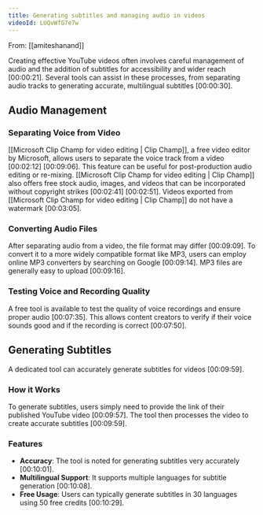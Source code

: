 ```yaml
---
title: Generating subtitles and managing audio in videos
videoId: LUQvWfG7e7w
---
```


From: [[amiteshanand]] <br/> 

Creating effective YouTube videos often involves careful management of audio and the addition of subtitles for accessibility and wider reach <a class="yt-timestamp" data-t="00:00:21">[00:00:21]</a>. Several tools can assist in these processes, from separating audio tracks to generating accurate, multilingual subtitles <a class="yt-timestamp" data-t="00:00:30">[00:00:30]</a>.

## Audio Management

### Separating Voice from Video

[[Microsoft Clip Champ for video editing | Clip Champ]], a free video editor by Microsoft, allows users to separate the voice track from a video <a class="yt-timestamp" data-t="00:02:12">[00:02:12]</a> <a class="yt-timestamp" data-t="00:09:06">[00:09:06]</a>. This feature can be useful for post-production audio editing or re-mixing. [[Microsoft Clip Champ for video editing | Clip Champ]] also offers free stock audio, images, and videos that can be incorporated without copyright strikes <a class="yt-timestamp" data-t="00:02:41">[00:02:41]</a> <a class="yt-timestamp" data-t="00:02:51">[00:02:51]</a>. Videos exported from [[Microsoft Clip Champ for video editing | Clip Champ]] do not have a watermark <a class="yt-timestamp" data-t="00:03:05">[00:03:05]</a>.

### Converting Audio Files

After separating audio from a video, the file format may differ <a class="yt-timestamp" data-t="00:09:09">[00:09:09]</a>. To convert it to a more widely compatible format like MP3, users can employ online MP3 converters by searching on Google <a class="yt-timestamp" data-t="00:09:14">[00:09:14]</a>. MP3 files are generally easy to upload <a class="yt-timestamp" data-t="00:09:16">[00:09:16]</a>.

### Testing Voice and Recording Quality

A free tool is available to test the quality of voice recordings and ensure proper audio <a class="yt-timestamp" data-t="00:07:35">[00:07:35]</a>. This allows content creators to verify if their voice sounds good and if the recording is correct <a class="yt-timestamp" data-t="00:07:50">[00:07:50]</a>.

## Generating Subtitles

A dedicated tool can accurately generate subtitles for videos <a class="yt-timestamp" data-t="00:09:59">[00:09:59]</a>.

### How it Works

To generate subtitles, users simply need to provide the link of their published YouTube video <a class="yt-timestamp" data-t="00:09:57">[00:09:57]</a>. The tool then processes the video to create accurate subtitles <a class="yt-timestamp" data-t="00:09:59">[00:09:59]</a>.

### Features

*   **Accuracy**: The tool is noted for generating subtitles very accurately <a class="yt-timestamp" data-t="00:10:01">[00:10:01]</a>.
*   **Multilingual Support**: It supports multiple languages for subtitle generation <a class="yt-timestamp" data-t="00:10:08">[00:10:08]</a>.
*   **Free Usage**: Users can typically generate subtitles in 30 languages using 50 free credits <a class="yt-timestamp" data-t="00:10:29">[00:10:29]</a>.